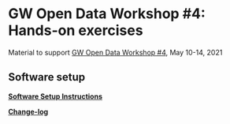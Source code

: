 # GW Open Data Workshop #4: Hands-on exercises

Material to support [GW Open Data Workshop #4](https://www.gw-openscience.org/static/workshop4/),
May 10-14, 2021

## Software setup

**[Software Setup Instructions](./setup.md)**

**[Change-log](./changelog.md)**
